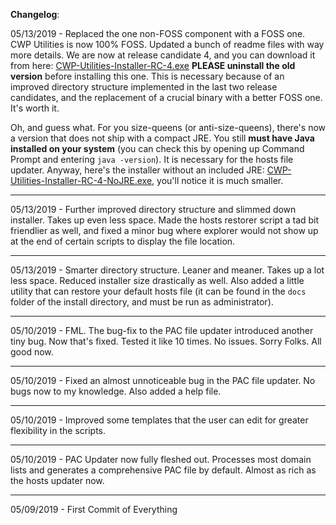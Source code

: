 **Changelog**:

05/13/2019 - Replaced the one non-FOSS component with a FOSS one. CWP Utilities is now 100% FOSS. Updated a bunch of readme files with way more details. We are now at release candidate 4, and you can download it from here: [CWP-Utilities-Installer-RC-4.exe](https://github.com/bongochong/CWP-Utilities/raw/master/Releases/CWP-Utilities-Installer-RC-4.exe) **PLEASE uninstall the old version** before installing this one. This is necessary because of an improved directory structure implemented in the last two release candidates, and the replacement of a crucial binary with a better FOSS one. It's worth it.

Oh, and guess what. For you size-queens (or anti-size-queens), there's now a version that does not ship with a compact JRE. You still **must have Java installed on your system** (you can check this by opening up Command Prompt and entering `java -version`). It is necessary for the hosts file updater. Anyway, here's the installer without an included JRE: [CWP-Utilities-Installer-RC-4-NoJRE.exe](https://github.com/bongochong/CWP-Utilities/raw/master/Releases/CWP-Utilities-Installer-RC-4-NoJRE.exe), you'll notice it is much smaller.

---

05/13/2019 - Further improved directory structure and slimmed down installer. Takes up even less space. Made the hosts restorer script a tad bit friendlier as well, and fixed a minor bug where explorer would not show up at the end of certain scripts to display the file location.

---

05/13/2019 - Smarter directory structure. Leaner and meaner. Takes up a lot less space. Reduced installer size drastically as well. Also added a little utility that can restore your default hosts file (it can be found in the `docs` folder of the install directory, and must be run as administrator).

---

05/10/2019 - FML. The bug-fix to the PAC file updater introduced another tiny bug. Now that's fixed. Tested it like 10 times. No issues. Sorry Folks. All good now.

---

05/10/2019 - Fixed an almost unnoticeable bug in the PAC file updater. No bugs now to my knowledge. Also added a help file.

---

05/10/2019 - Improved some templates that the user can edit for greater flexibility in the scripts.

---

05/10/2019 - PAC Updater now fully fleshed out. Processes most domain lists and generates a comprehensive PAC file by default. Almost as rich as the hosts updater now.

---

05/09/2019 - First Commit of Everything
